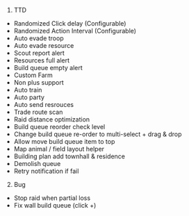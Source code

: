 1. TTD
- Randomized Click delay (Configurable)
- Randomized Action Interval (Configurable)
- Auto evade troop
- Auto evade resource
- Scout report alert
- Resources full alert
- Build queue empty alert
- Custom Farm
- Non plus support
- Auto train
- Auto party
- Auto send resrouces
- Trade route scan
- Raid distance optimization
- Build queue reorder check level
- Change build queue re-order to multi-select + drag & drop
- Allow move build queue item to top
- Map animal / field layout helper
- Building plan add townhall & residence
- Demolish queue
- Retry notification if fail

2. Bug
- Stop raid when partial loss
- Fix wall build queue (click +)